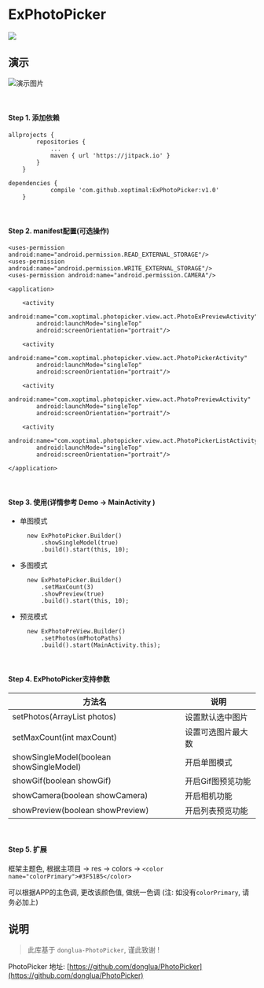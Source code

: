 # ExPhotoPicker
[![](https://jitpack.io/v/xoptimal/ExPhotoPicker.svg)](https://jitpack.io/#xoptimal/ExPhotoPicker)


## 演示
![演示图片](https://github.com/xoptimal/ExPhotoPicker/blob/master/photopicker.gif)

<br/>

#### Step 1. 添加依赖

	allprojects {
			repositories {
				...
				maven { url 'https://jitpack.io' }
			}
		}

	dependencies {
		        compile 'com.github.xoptimal:ExPhotoPicker:v1.0'
		}

<br/>

#### Step 2. manifest配置(可选操作)

	<uses-permission android:name="android.permission.READ_EXTERNAL_STORAGE"/>
    <uses-permission android:name="android.permission.WRITE_EXTERNAL_STORAGE"/>
    <uses-permission android:name="android.permission.CAMERA"/>

	<application>
		
		<activity
            android:name="com.xoptimal.photopicker.view.act.PhotoExPreviewActivity"
            android:launchMode="singleTop"
            android:screenOrientation="portrait"/>

        <activity
            android:name="com.xoptimal.photopicker.view.act.PhotoPickerActivity"
            android:launchMode="singleTop"
            android:screenOrientation="portrait"/>

        <activity
            android:name="com.xoptimal.photopicker.view.act.PhotoPreviewActivity"
            android:launchMode="singleTop"
            android:screenOrientation="portrait"/>

        <activity
            android:name="com.xoptimal.photopicker.view.act.PhotoPickerListActivity"
            android:launchMode="singleTop"
            android:screenOrientation="portrait"/>

	</application>

<br/>

#### Step 3. 使用(详情参考 Demo -> MainActivity )

* 单图模式
	
		new ExPhotoPicker.Builder()
			.showSingleModel(true)
			.build().start(this, 10);

* 多图模式

		new ExPhotoPicker.Builder()
			.setMaxCount(3)
			.showPreview(true)
			.build().start(this, 10);

* 预览模式

		new ExPhotoPreView.Builder()
			.setPhotos(mPhotoPaths)
			.build().start(MainActivity.this);

<br/>

#### Step 4. ExPhotoPicker支持参数

方法名 | 说明
----|-----
setPhotos(ArrayList<String> photos) | 设置默认选中图片
setMaxCount(int maxCount) | 设置可选图片最大数
showSingleModel(boolean showSingleModel) | 开启单图模式
showGif(boolean showGif) | 开启Gif图预览功能
showCamera(boolean showCamera) | 开启相机功能
showPreview(boolean showPreview)  | 开启列表预览功能

<br/>

#### Step 5. 扩展

框架主题色, 根据主项目 -> res -> colors -> `<color name="colorPrimary">#3F51B5</color>`

可以根据APP的主色调, 更改该颜色值, 做统一色调 (注: 如没有`colorPrimary`, 请务必加上)



## 说明

>此库基于 `donglua-PhotoPicker`,  谨此致谢 ! 

PhotoPicker 地址: [https://github.com/donglua/PhotoPicker](https://github.com/donglua/PhotoPicker) 
